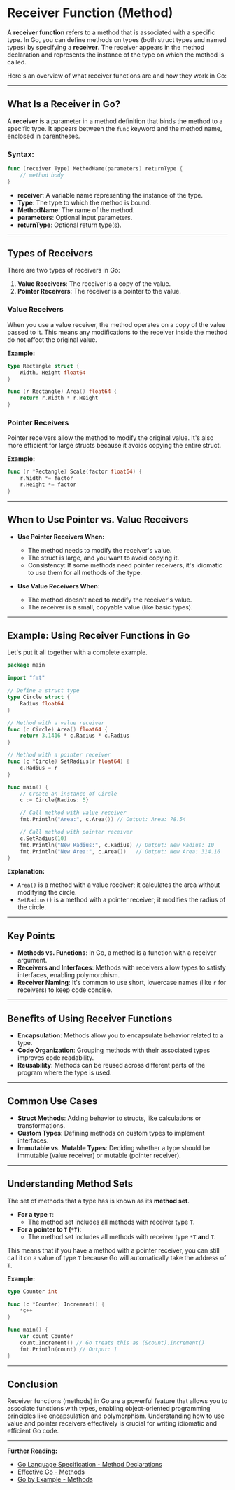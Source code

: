 # Receiver Function (Method)

A **receiver function** refers to a method that is associated with a specific type. In Go, you can define methods on types (both struct types and named types) by specifying a **receiver**. The receiver appears in the method declaration and represents the instance of the type on which the method is called.

Here's an overview of what receiver functions are and how they work in Go:

---

## **What Is a Receiver in Go?**

A **receiver** is a parameter in a method definition that binds the method to a specific type. It appears between the `func` keyword and the method name, enclosed in parentheses.

### **Syntax:**

```go
func (receiver Type) MethodName(parameters) returnType {
    // method body
}
```

- **receiver**: A variable name representing the instance of the type.
- **Type**: The type to which the method is bound.
- **MethodName**: The name of the method.
- **parameters**: Optional input parameters.
- **returnType**: Optional return type(s).

---

## **Types of Receivers**

There are two types of receivers in Go:

1. **Value Receivers**: The receiver is a copy of the value.
2. **Pointer Receivers**: The receiver is a pointer to the value.

### **Value Receivers**

When you use a value receiver, the method operates on a copy of the value passed to it. This means any modifications to the receiver inside the method do not affect the original value.

**Example:**

```go
type Rectangle struct {
    Width, Height float64
}

func (r Rectangle) Area() float64 {
    return r.Width * r.Height
}
```

### **Pointer Receivers**

Pointer receivers allow the method to modify the original value. It's also more efficient for large structs because it avoids copying the entire struct.

**Example:**

```go
func (r *Rectangle) Scale(factor float64) {
    r.Width *= factor
    r.Height *= factor
}
```

---

## **When to Use Pointer vs. Value Receivers**

- **Use Pointer Receivers When:**
  - The method needs to modify the receiver's value.
  - The struct is large, and you want to avoid copying it.
  - Consistency: If some methods need pointer receivers, it's idiomatic to use them for all methods of the type.

- **Use Value Receivers When:**
  - The method doesn't need to modify the receiver's value.
  - The receiver is a small, copyable value (like basic types).

---

## **Example: Using Receiver Functions in Go**

Let's put it all together with a complete example.

```go
package main

import "fmt"

// Define a struct type
type Circle struct {
    Radius float64
}

// Method with a value receiver
func (c Circle) Area() float64 {
    return 3.1416 * c.Radius * c.Radius
}

// Method with a pointer receiver
func (c *Circle) SetRadius(r float64) {
    c.Radius = r
}

func main() {
    // Create an instance of Circle
    c := Circle{Radius: 5}

    // Call method with value receiver
    fmt.Println("Area:", c.Area()) // Output: Area: 78.54

    // Call method with pointer receiver
    c.SetRadius(10)
    fmt.Println("New Radius:", c.Radius) // Output: New Radius: 10
    fmt.Println("New Area:", c.Area())   // Output: New Area: 314.16
}
```

**Explanation:**

- `Area()` is a method with a value receiver; it calculates the area without modifying the circle.
- `SetRadius()` is a method with a pointer receiver; it modifies the radius of the circle.

---

## **Key Points**

- **Methods vs. Functions**: In Go, a method is a function with a receiver argument.
- **Receivers and Interfaces**: Methods with receivers allow types to satisfy interfaces, enabling polymorphism.
- **Receiver Naming**: It's common to use short, lowercase names (like `r` for receivers) to keep code concise.

---

## **Benefits of Using Receiver Functions**

- **Encapsulation**: Methods allow you to encapsulate behavior related to a type.
- **Code Organization**: Grouping methods with their associated types improves code readability.
- **Reusability**: Methods can be reused across different parts of the program where the type is used.

---

## **Common Use Cases**

- **Struct Methods**: Adding behavior to structs, like calculations or transformations.
- **Custom Types**: Defining methods on custom types to implement interfaces.
- **Immutable vs. Mutable Types**: Deciding whether a type should be immutable (value receiver) or mutable (pointer receiver).

---

## **Understanding Method Sets**

The set of methods that a type has is known as its **method set**.

- **For a type `T`**:
  - The method set includes all methods with receiver type `T`.
- **For a pointer to `T` (`*T`)**:
  - The method set includes all methods with receiver type `*T` **and** `T`.

This means that if you have a method with a pointer receiver, you can still call it on a value of type `T` because Go will automatically take the address of `T`.

**Example:**

```go
type Counter int

func (c *Counter) Increment() {
    *c++
}

func main() {
    var count Counter
    count.Increment() // Go treats this as (&count).Increment()
    fmt.Println(count) // Output: 1
}
```

---

## **Conclusion**

Receiver functions (methods) in Go are a powerful feature that allows you to associate functions with types, enabling object-oriented programming principles like encapsulation and polymorphism. Understanding how to use value and pointer receivers effectively is crucial for writing idiomatic and efficient Go code.

---

**Further Reading:**

- [Go Language Specification - Method Declarations](https://golang.org/ref/spec#Method_declarations)
- [Effective Go - Methods](https://golang.org/doc/effective_go.html#methods)
- [Go by Example - Methods](https://gobyexample.com/methods)
